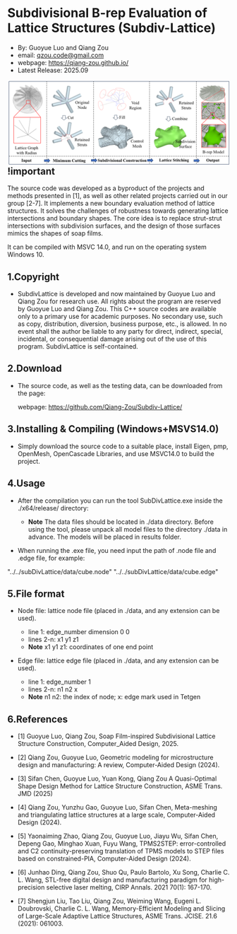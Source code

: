 # Subdivisional B-rep Evaluation of Lattice Structures (Subdiv-Lattice)

- By: Guoyue Luo and Qiang Zou
-  email: qzou.code@gmail.com
- webpage: https://qiang-zou.github.io/
- Latest Release: 2025.09


<img align="left" src="subdiv-lattice.png"> 
<br />


## !important
The source code was developed as a byproduct of the projects and methods presented in [1], as well as other related projects carried out in our group [2-7]. It implements a new boundary evaluation method of lattice structures. It solves the challenges of robustness towards generating lattice intersections and boundary shapes. The core idea is to replace strut-strut intersections with subdivision surfaces, and the design of those surfaces mimics the shapes of soap films.

It can be compiled with MSVC 14.0, and run on the operating system Windows 10.


1.Copyright
-----------

- SubdivLattice is developed and now maintained by Guoyue Luo and Qiang Zou for research use. All rights about the program are reserved by Guoyue Luo and Qiang Zou. This C++ source codes are available only to a primary use for academic purposes. No secondary use, such as copy, distribution, diversion, business purpose, etc., is allowed. In no event shall the author be liable to any party for direct, indirect, special, incidental, or consequential damage arising out of the use of this program. SubdivLattice is self-contained. 


2.Download
----------

- The source code, as well as the testing data, can be downloaded from the page: 
  
  webpage: https://github.com/Qiang-Zou/Subdiv-Lattice/


3.Installing & Compiling (Windows+MSVS14.0)
-------------------------------------------

- Simply download the source code to a suitable place, install Eigen, pmp, OpenMesh, OpenCascade Libraries, and use MSVC14.0 to build the project.

4.Usage
-------

- After the compilation you can run the tool SubDivLattice.exe inside the ./x64/release/ directory:
 
	- **Note** The data files should be located in ./data directory. Before using the tool, please unpack all model files to the directory ./data in advance. The models will be placed in results folder. 

- When running the .exe file, you need input the path of .node file and .edge file, for example:
	
"../../subDivLattice/data/cube.node"
"../../subDivLattice/data/cube.edge"
	

5.File format
-------------
- Node file: lattice node file (placed in ./data, and any extension can be used).
	- line 1:	edge_number dimension 0 0
	- lines 2-n:	x1 y1 z1
	- **Note** x1 y1 z1: coordinates of one end point

- Edge file: lattice edge file (placed in ./data, and any extension can be used).

	- line 1:	edge_number 1
	- lines 2-n:	n1 n2 x
	- **Note** n1 n2: the index of node; x: edge mark used in Tetgen


6.References
-------------
- [1] Guoyue Luo, Qiang Zou, Soap Film-inspired Subdivisional Lattice Structure Construction, Computer_Aided Design, 2025.
- [2] Qiang Zou, Guoyue Luo, Geometric modeling for microstructure design and manufacturing: A review, Computer-Aided Design (2024).
- [3] Sifan Chen, Guoyue Luo, Yuan Kong, Qiang Zou A Quasi-Optimal Shape Design Method for Lattice Structure Construction, ASME Trans. JMD (2025)
- [4] Qiang Zou, Yunzhu Gao, Guoyue Luo, Sifan Chen, Meta-meshing and triangulating lattice structures at a large scale, Computer-Aided Design (2024).
- [5] Yaonaiming Zhao, Qiang Zou, Guoyue Luo, Jiayu Wu, Sifan Chen, Depeng Gao, Minghao Xuan, Fuyu Wang, TPMS2STEP: error-controlled and C2 continuity-preserving translation of TPMS models to STEP files based on constrained-PIA, Computer-Aided Design (2024).
- [6] Junhao Ding, Qiang Zou, Shuo Qu, Paulo Bartolo, Xu Song, Charlie C. L. Wang, STL-free digital design and manufacturing paradigm for high-precision selective laser melting, CIRP Annals. 2021 70(1): 167-170.

- [7] Shengjun Liu, Tao Liu, Qiang Zou, Weiming Wang, Eugeni L. Doubrovski, Charlie C. L. Wang, Memory-Efficient Modeling and Slicing of Large-Scale Adaptive Lattice Structures, ASME Trans. JCISE. 21.6 (2021): 061003.
